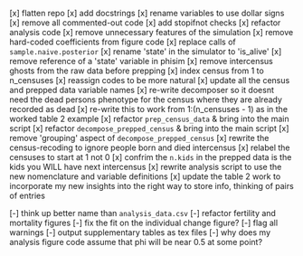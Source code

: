 
[x] flatten repo
[x] add docstrings
[x] rename variables to use dollar signs
[x] remove all commented-out code
[x] add stopifnot checks
[x] refactor analysis code
[x] remove unnecessary features of the simulation
[x] remove hard-coded coefficients from figure code
[x] replace calls of `sample.naive.posterior`
[x] rename 'state' in the simulator to 'is_alive'
[x] remove reference of a 'state' variable in phisim
[x] remove intercensus ghosts from the raw data before prepping
[x] index census from 1 to n_censuses
[x] reassign codes to be more natural
[x] update all the census and prepped data variable names
[x] re-write decomposer so it doesnt need the dead persons phenotype for the census where they are already recorded as dead
[x] re-write this to work from 1:(n_censuses - 1) as in the worked table 2 example
[x] refactor `prep_census_data` & bring into the main script
[x] refactor `decompose_prepped_census` & bring into the main script
[x] remove 'grouping' aspect of `decompose_prepped_census`
[x] rewrite the census-recoding to ignore people born and died intercensus
[x] relabel the censuses to start at 1 not 0
[x] confrim the `n.kids` in the prepped data is the kids you WILL have next intercensus
[x] rewrite analysis script to use the new nomenclature and variable definitions
[x] update the table 2 work to incorporate my new insights into the right way to store info, thinking of pairs of entries

[-] think up better name than `analysis_data.csv`
[-] refactor fertility and mortality figures
[-] fix the fit on the individual change figure?
[-] flag all warnings
[-] output supplementary tables as tex files
[-] why does my analysis figure code assume that phi will be near 0.5 at some point?
